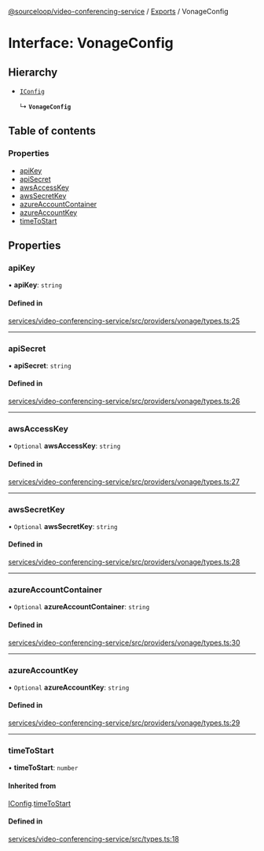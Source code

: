 [@sourceloop/video-conferencing-service](../README.md) / [Exports](../modules.md) / VonageConfig

# Interface: VonageConfig

## Hierarchy

- [`IConfig`](IConfig.md)

  ↳ **`VonageConfig`**

## Table of contents

### Properties

- [apiKey](VonageConfig.md#apikey)
- [apiSecret](VonageConfig.md#apisecret)
- [awsAccessKey](VonageConfig.md#awsaccesskey)
- [awsSecretKey](VonageConfig.md#awssecretkey)
- [azureAccountContainer](VonageConfig.md#azureaccountcontainer)
- [azureAccountKey](VonageConfig.md#azureaccountkey)
- [timeToStart](VonageConfig.md#timetostart)

## Properties

### apiKey

• **apiKey**: `string`

#### Defined in

[services/video-conferencing-service/src/providers/vonage/types.ts:25](https://github.com/sourcefuse/loopback4-microservice-catalog/blob/a84fe677/services/video-conferencing-service/src/providers/vonage/types.ts#L25)

___

### apiSecret

• **apiSecret**: `string`

#### Defined in

[services/video-conferencing-service/src/providers/vonage/types.ts:26](https://github.com/sourcefuse/loopback4-microservice-catalog/blob/a84fe677/services/video-conferencing-service/src/providers/vonage/types.ts#L26)

___

### awsAccessKey

• `Optional` **awsAccessKey**: `string`

#### Defined in

[services/video-conferencing-service/src/providers/vonage/types.ts:27](https://github.com/sourcefuse/loopback4-microservice-catalog/blob/a84fe677/services/video-conferencing-service/src/providers/vonage/types.ts#L27)

___

### awsSecretKey

• `Optional` **awsSecretKey**: `string`

#### Defined in

[services/video-conferencing-service/src/providers/vonage/types.ts:28](https://github.com/sourcefuse/loopback4-microservice-catalog/blob/a84fe677/services/video-conferencing-service/src/providers/vonage/types.ts#L28)

___

### azureAccountContainer

• `Optional` **azureAccountContainer**: `string`

#### Defined in

[services/video-conferencing-service/src/providers/vonage/types.ts:30](https://github.com/sourcefuse/loopback4-microservice-catalog/blob/a84fe677/services/video-conferencing-service/src/providers/vonage/types.ts#L30)

___

### azureAccountKey

• `Optional` **azureAccountKey**: `string`

#### Defined in

[services/video-conferencing-service/src/providers/vonage/types.ts:29](https://github.com/sourcefuse/loopback4-microservice-catalog/blob/a84fe677/services/video-conferencing-service/src/providers/vonage/types.ts#L29)

___

### timeToStart

• **timeToStart**: `number`

#### Inherited from

[IConfig](IConfig.md).[timeToStart](IConfig.md#timetostart)

#### Defined in

[services/video-conferencing-service/src/types.ts:18](https://github.com/sourcefuse/loopback4-microservice-catalog/blob/a84fe677/services/video-conferencing-service/src/types.ts#L18)
